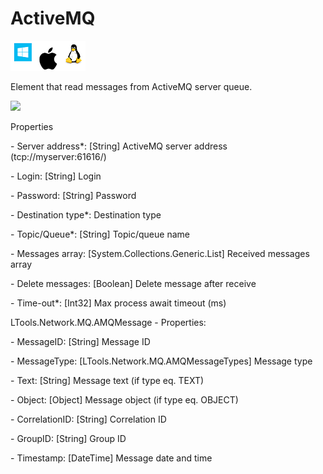 # ActiveMQ

![](<../../../../.gitbook/assets/image (94).png>)

Element that read messages from ActiveMQ server queue.

![](../../../../.gitbook/assets/queues\_read\_message.png)



Properties

&#x20;\- Server address\*: \[String] ActiveMQ server address (tcp://myserver:61616/)

&#x20;\- Login: \[String] Login

&#x20;\- Password: \[String] Password

&#x20;\- Destination type\*: Destination type

&#x20;\- Topic/Queue\*: \[String] Topic/queue name

&#x20;\- Messages array: \[System.Collections.Generic.List] Received messages array

&#x20;\- Delete messages: \[Boolean] Delete message after receive

&#x20;\- Time-out\*: \[Int32] Max process await timeout (ms)

LTools.Network.MQ.AMQMessage - Properties:

&#x20;\- MessageID: \[String] Message ID&#x20;

&#x20;\- MessageType: \[LTools.Network.MQ.AMQMessageTypes] Message type

&#x20;\- Text: \[String] Message text (if type eq. TEXT)

&#x20;\- Object: \[Object] Message object (if type eq. OBJECT)

&#x20;\- CorrelationID: \[String] Correlation ID

&#x20;\- GroupID: \[String] Group ID

&#x20;\- Timestamp: \[DateTime] Message date and time


